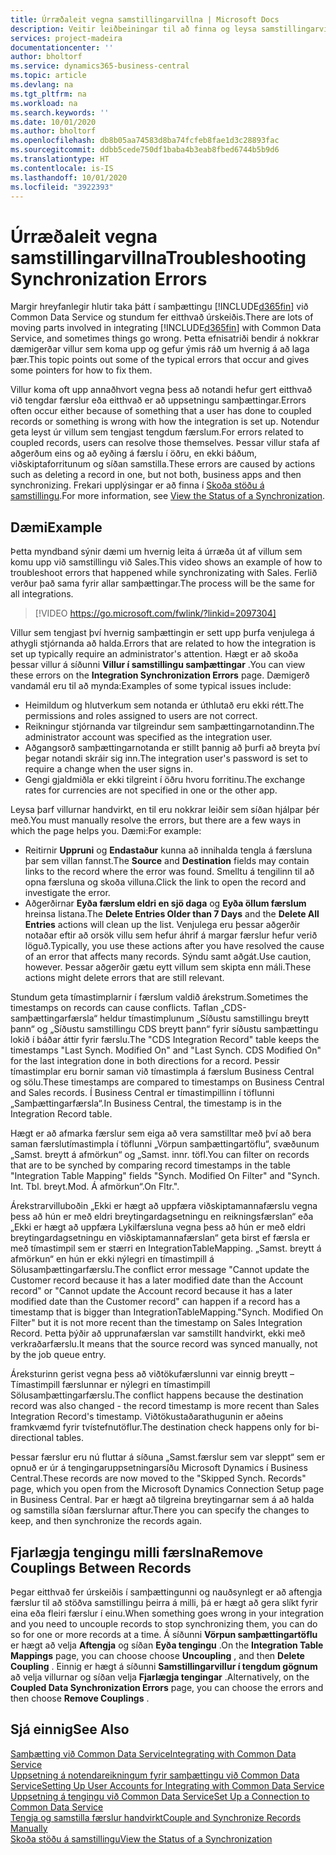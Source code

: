 ```yaml
---
title: Úrræðaleit vegna samstillingarvillna | Microsoft Docs
description: Veitir leiðbeiningar til að finna og leysa samstillingarvillur.
services: project-madeira
documentationcenter: ''
author: bholtorf
ms.service: dynamics365-business-central
ms.topic: article
ms.devlang: na
ms.tgt_pltfrm: na
ms.workload: na
ms.search.keywords: ''
ms.date: 10/01/2020
ms.author: bholtorf
ms.openlocfilehash: db8b05aa74583d8ba74fcfeb8fae1d3c28893fac
ms.sourcegitcommit: ddbb5cede750df1baba4b3eab8fbed6744b5b9d6
ms.translationtype: HT
ms.contentlocale: is-IS
ms.lasthandoff: 10/01/2020
ms.locfileid: "3922393"
---
```

# <a name="troubleshooting-synchronization-errors"></a><span data-ttu-id="47115-103">Úrræðaleit vegna samstillingarvillna</span><span class="sxs-lookup"><span data-stu-id="47115-103">Troubleshooting Synchronization Errors</span></span>
<span data-ttu-id="47115-104">Margir hreyfanlegir hlutir taka þátt í samþættingu [!INCLUDE[d365fin](includes/d365fin_md.md)] við Common Data Service og stundum fer eitthvað úrskeiðis.</span><span class="sxs-lookup"><span data-stu-id="47115-104">There are lots of moving parts involved in integrating [!INCLUDE[d365fin](includes/d365fin_md.md)] with Common Data Service, and sometimes things go wrong.</span></span> <span data-ttu-id="47115-105">Þetta efnisatriði bendir á nokkrar dæmigerðar villur sem koma upp og gefur ýmis ráð um hvernig á að laga þær.</span><span class="sxs-lookup"><span data-stu-id="47115-105">This topic points out some of the typical errors that occur and gives some pointers for how to fix them.</span></span>

<span data-ttu-id="47115-106">Villur koma oft upp annaðhvort vegna þess að notandi hefur gert eitthvað við tengdar færslur eða eitthvað er að uppsetningu samþættingar.</span><span class="sxs-lookup"><span data-stu-id="47115-106">Errors often occur either because of something that a user has done to coupled records or something is wrong with how the integration is set up.</span></span> <span data-ttu-id="47115-107">Notendur geta leyst úr villum sem tengjast tengdum færslum.</span><span class="sxs-lookup"><span data-stu-id="47115-107">For errors related to coupled records, users can resolve those themselves.</span></span> <span data-ttu-id="47115-108">Þessar villur stafa af aðgerðum eins og að eyðing á færslu í öðru, en ekki báðum, viðskiptaforritunum og síðan samstilla.</span><span class="sxs-lookup"><span data-stu-id="47115-108">These errors are caused by actions such as deleting a record in one, but not both, business apps and then synchronizing.</span></span> <span data-ttu-id="47115-109">Frekari upplýsingar er að finna í [Skoða stöðu á samstillingu](admin-how-to-view-synchronization-status.md).</span><span class="sxs-lookup"><span data-stu-id="47115-109">For more information, see [View the Status of a Synchronization](admin-how-to-view-synchronization-status.md).</span></span>

## <a name="example"></a><span data-ttu-id="47115-110">Dæmi</span><span class="sxs-lookup"><span data-stu-id="47115-110">Example</span></span>
<span data-ttu-id="47115-111">Þetta myndband sýnir dæmi um hvernig leita á úrræða út af villum sem komu upp við samstillingu við Sales.</span><span class="sxs-lookup"><span data-stu-id="47115-111">This video shows an example of how to troubleshoot errors that happened while synchronizating with Sales.</span></span> <span data-ttu-id="47115-112">Ferlið verður það sama fyrir allar samþættingar.</span><span class="sxs-lookup"><span data-stu-id="47115-112">The process will be the same for all integrations.</span></span> 

> [!VIDEO https://go.microsoft.com/fwlink/?linkid=2097304]

<span data-ttu-id="47115-113">Villur sem tengjast því hvernig samþættingin er sett upp þurfa venjulega á athygli stjórnanda að halda.</span><span class="sxs-lookup"><span data-stu-id="47115-113">Errors that are related to how the integration is set up typically require an administrator's attention.</span></span> <span data-ttu-id="47115-114">Hægt er að skoða þessar villur á síðunni **Villur í samstillingu samþættingar** .</span><span class="sxs-lookup"><span data-stu-id="47115-114">You can view these errors on the **Integration Synchronization Errors** page.</span></span> <span data-ttu-id="47115-115">Dæmigerð vandamál eru til að mynda:</span><span class="sxs-lookup"><span data-stu-id="47115-115">Examples of some typical issues include:</span></span>  
  
* <span data-ttu-id="47115-116">Heimildum og hlutverkum sem notanda er úthlutað eru ekki rétt.</span><span class="sxs-lookup"><span data-stu-id="47115-116">The permissions and roles assigned to users are not correct.</span></span>  
* <span data-ttu-id="47115-117">Reikningur stjórnanda var tilgreindur sem samþættingarnotandinn.</span><span class="sxs-lookup"><span data-stu-id="47115-117">The administrator account was specified as the integration user.</span></span>  
* <span data-ttu-id="47115-118">Aðgangsorð samþættingarnotanda er stillt þannig að þurfi að breyta því þegar notandi skráir sig inn.</span><span class="sxs-lookup"><span data-stu-id="47115-118">The integration user's password is set to require a change when the user signs in.</span></span>  
* <span data-ttu-id="47115-119">Gengi gjaldmiðla er ekki tilgreint í öðru hvoru forritinu.</span><span class="sxs-lookup"><span data-stu-id="47115-119">The exchange rates for currencies are not specified in one or the other app.</span></span>  
  
<span data-ttu-id="47115-120">Leysa þarf villurnar handvirkt, en til eru nokkrar leiðir sem síðan hjálpar þér með.</span><span class="sxs-lookup"><span data-stu-id="47115-120">You must manually resolve the errors, but there are a few ways in which the page helps you.</span></span> <span data-ttu-id="47115-121">Dæmi:</span><span class="sxs-lookup"><span data-stu-id="47115-121">For example:</span></span>  

* <span data-ttu-id="47115-122">Reitirnir **Uppruni** og **Endastaður** kunna að innihalda tengla á færsluna þar sem villan fannst.</span><span class="sxs-lookup"><span data-stu-id="47115-122">The **Source** and **Destination** fields may contain links to the record where the error was found.</span></span> <span data-ttu-id="47115-123">Smelltu á tengilinn til að opna færsluna og skoða villuna.</span><span class="sxs-lookup"><span data-stu-id="47115-123">Click the link to open the record and investigate the error.</span></span>  
* <span data-ttu-id="47115-124">Aðgerðirnar **Eyða færslum eldri en sjö daga** og **Eyða öllum færslum** hreinsa listana.</span><span class="sxs-lookup"><span data-stu-id="47115-124">The **Delete Entries Older than 7 Days** and the **Delete All Entries** actions will clean up the list.</span></span> <span data-ttu-id="47115-125">Venjulega eru þessar aðgerðir notaðar eftir að orsök villu sem hefur áhrif á margar færslur hefur verið löguð.</span><span class="sxs-lookup"><span data-stu-id="47115-125">Typically, you use these actions after you have resolved the cause of an error that affects many records.</span></span> <span data-ttu-id="47115-126">Sýndu samt aðgát.</span><span class="sxs-lookup"><span data-stu-id="47115-126">Use caution, however.</span></span> <span data-ttu-id="47115-127">Þessar aðgerðir gætu eytt villum sem skipta enn máli.</span><span class="sxs-lookup"><span data-stu-id="47115-127">These actions might delete errors that are still relevant.</span></span>

<span data-ttu-id="47115-128">Stundum geta tímastimplarnir í færslum valdið árekstrum.</span><span class="sxs-lookup"><span data-stu-id="47115-128">Sometimes the timestamps on records can cause conflicts.</span></span> <span data-ttu-id="47115-129">Taflan „CDS-samþættingarfærsla“ heldur tímastimplunum „Síðustu samstillingu breytt þann“ og „Síðustu samstillingu CDS breytt þann“ fyrir síðustu samþættingu lokið í báðar áttir fyrir færslu.</span><span class="sxs-lookup"><span data-stu-id="47115-129">The "CDS Integration Record" table keeps the timestamps "Last Synch. Modified On" and "Last Synch. CDS Modified On" for the last integration done in both directions for a record.</span></span> <span data-ttu-id="47115-130">Þessir tímastimplar eru bornir saman við tímastimpla á færslum Business Central og sölu.</span><span class="sxs-lookup"><span data-stu-id="47115-130">These timestamps are compared to timestamps on Business Central and Sales records.</span></span> <span data-ttu-id="47115-131">Í Business Central er tímastimpillinn í töflunni „Samþættingarfærsla“.</span><span class="sxs-lookup"><span data-stu-id="47115-131">In Business Central, the timestamp is in the Integration Record table.</span></span>

<span data-ttu-id="47115-132">Hægt er að afmarka færslur sem eiga að vera samstilltar með því að bera saman færslutímastimpla í töflunni „Vörpun samþættingartöflu“, svæðunum „Samst. breytt á afmörkun“ og „Samst. innr. töfl.</span><span class="sxs-lookup"><span data-stu-id="47115-132">You can filter on records that are to be synched by comparing record timestamps in the table "Integration Table Mapping" fields "Synch. Modified On Filter" and "Synch. Int. Tbl.</span></span> <span data-ttu-id="47115-133">breyt.</span><span class="sxs-lookup"><span data-stu-id="47115-133">Mod.</span></span> <span data-ttu-id="47115-134">Á afmörkun“.</span><span class="sxs-lookup"><span data-stu-id="47115-134">On Fltr.".</span></span>

<span data-ttu-id="47115-135">Árekstrarvilluboðin „Ekki er hægt að uppfæra viðskiptamannafærslu vegna þess að hún er með eldri breytingardagsetningu en reikningsfærslan“ eða „Ekki er hægt að uppfæra Lykilfærsluna vegna þess að hún er með eldri breytingardagsetningu en viðskiptamannafærslan“ geta birst ef færsla er með tímastimpil sem er stærri en IntegrationTableMapping. „Samst. breytt á afmörkun“ en hún er ekki nýlegri en tímastimpill á Sölusamþættingarfærslu.</span><span class="sxs-lookup"><span data-stu-id="47115-135">The conflict error message "Cannot update the Customer record because it has a later modified date than the Account record" or "Cannot update the Account record because it has a later modified date than the Customer record" can happen if a record has a timestamp that is bigger than IntegrationTableMapping."Synch. Modified On Filter" but it is not more recent than the timestamp on Sales Integration Record.</span></span> <span data-ttu-id="47115-136">Þetta þýðir að upprunafærslan var samstillt handvirkt, ekki með verkraðarfærslu.</span><span class="sxs-lookup"><span data-stu-id="47115-136">It means that the source record was synced manually, not by the job queue entry.</span></span> 

<span data-ttu-id="47115-137">Áreksturinn gerist vegna þess að viðtökufærslunni var einnig breytt – Tímastimpill færslunnar er nýlegri en tímastimpill Sölusamþættingarfærslu.</span><span class="sxs-lookup"><span data-stu-id="47115-137">The conflict happens because the destination record was also changed  - the record timestamp is more recent than Sales Integration Record's timestamp.</span></span> <span data-ttu-id="47115-138">Viðtökustaðarathugunin er aðeins framkvæmd fyrir tvístefnutöflur.</span><span class="sxs-lookup"><span data-stu-id="47115-138">The destination check happens only for bi-directional tables.</span></span> 

<span data-ttu-id="47115-139">Þessar færslur eru nú fluttar á síðuna „Samst.færslur sem var sleppt“ sem er opnuð er úr á tengingaruppsetningarsíðu Microsoft Dynamics í Business Central.</span><span class="sxs-lookup"><span data-stu-id="47115-139">These records are now moved to the "Skipped Synch. Records" page, which you open from the Microsoft Dynamics Connection Setup page in Business Central.</span></span> <span data-ttu-id="47115-140">Þar er hægt að tilgreina breytingarnar sem á að halda og samstilla síðan færslurnar aftur.</span><span class="sxs-lookup"><span data-stu-id="47115-140">There you can specify the changes to keep, and then synchronize the records again.</span></span>

## <a name="remove-couplings-between-records"></a><span data-ttu-id="47115-141">Fjarlægja tengingu milli færslna</span><span class="sxs-lookup"><span data-stu-id="47115-141">Remove Couplings Between Records</span></span>
<span data-ttu-id="47115-142">Þegar eitthvað fer úrskeiðis í samþættingunni og nauðsynlegt er að aftengja færslur til að stöðva samstillingu þeirra á milli, þá er hægt að gera slíkt fyrir eina eða fleiri færslur í einu.</span><span class="sxs-lookup"><span data-stu-id="47115-142">When something goes wrong in your integration and you need to uncouple records to stop synchronizing them, you can do so for one or more records at a time.</span></span> <span data-ttu-id="47115-143">Á síðunni **Vörpun samþættingartöflu** er hægt að velja **Aftengja** og síðan **Eyða tengingu** .</span><span class="sxs-lookup"><span data-stu-id="47115-143">On the **Integration Table Mappings** page, you can choose choose **Uncoupling** , and then **Delete Coupling** .</span></span> <span data-ttu-id="47115-144">Einnig er hægt á síðunni **Samstillingarvillur í tengdum gögnum** að velja villurnar og síðan velja **Fjarlægja tengingar** .</span><span class="sxs-lookup"><span data-stu-id="47115-144">Alternatively, on the **Coupled Data Synchronization Errors** page, you can choose the errors and then choose **Remove Couplings** .</span></span> 

## <a name="see-also"></a><span data-ttu-id="47115-145">Sjá einnig</span><span class="sxs-lookup"><span data-stu-id="47115-145">See Also</span></span>
[<span data-ttu-id="47115-146">Samþætting við Common Data Service</span><span class="sxs-lookup"><span data-stu-id="47115-146">Integrating with Common Data Service</span></span>](admin-prepare-dynamics-365-for-sales-for-integration.md)  
[<span data-ttu-id="47115-147">Uppsetning á notendareikningum fyrir samþættingu við Common Data Service</span><span class="sxs-lookup"><span data-stu-id="47115-147">Setting Up User Accounts for Integrating with Common Data Service</span></span>](admin-setting-up-integration-with-dynamics-sales.md)  
[<span data-ttu-id="47115-148">Uppsetning á tengingu við Common Data Service</span><span class="sxs-lookup"><span data-stu-id="47115-148">Set Up a Connection to Common Data Service</span></span>](admin-how-to-set-up-a-dynamics-crm-connection.md)  
[<span data-ttu-id="47115-149">Tengja og samstilla færslur handvirkt</span><span class="sxs-lookup"><span data-stu-id="47115-149">Couple and Synchronize Records Manually</span></span>](admin-how-to-couple-and-synchronize-records-manually.md)  
[<span data-ttu-id="47115-150">Skoða stöðu á samstillingu</span><span class="sxs-lookup"><span data-stu-id="47115-150">View the Status of a Synchronization</span></span>](admin-how-to-view-synchronization-status.md)  
